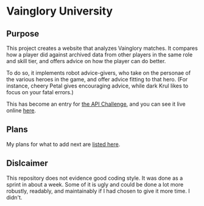 
# Vainglory University

## Purpose

This project creates a website that analyzes Vainglory matches.  It
compares how a player did against archived data from other players in the
same role and skill tier, and offers advice on how the player can do better.

To do so, it implements robot advice-givers, who take on the personae of the
various heroes in the game, and offer advice fitting to that hero.  (For
instance, cheery Petal gives encouraging advice, while dark Krul likes to
focus on your fatal errors.)

This has become an entry for
[the API Challenge](https://developer.vainglorygame.com/rules),
and you can see it live online
[here](http://vgu.herokuapp.com).

## Plans

My plans for what to add next are [listed here](plans.md).

## Dislcaimer

This repository does not evidence good coding style.  It was done as a
sprint in about a week.  Some of it is ugly and could be done a lot more
robustly, readably, and maintainably if I had chosen to give it more time.
I didn't.
